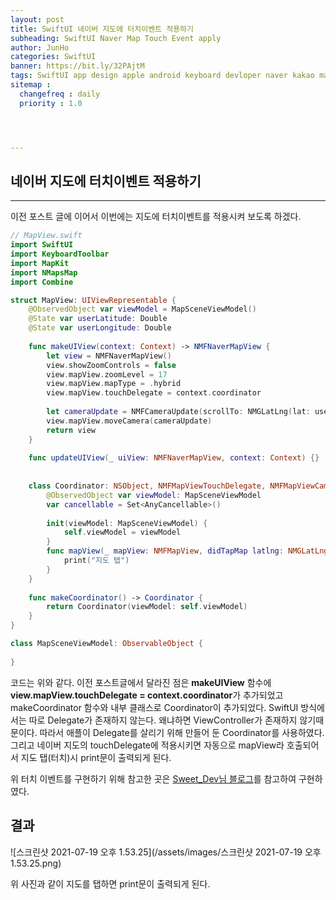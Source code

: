 ```yaml
---
layout: post
title: SwiftUI 네이버 지도에 터치이벤트 적용하기
subheading: SwiftUI Naver Map Touch Event apply
author: JunHo
categories: SwiftUI
banner: https://bit.ly/32PAjtM
tags: SwiftUI app design apple android keyboard devloper naver kakao map API Touch Event apply
sitemap :
  changefreq : daily
  priority : 1.0




---
```






## 네이버 지도에 터치이벤트 적용하기

---

이전 포스트 글에 이어서 이번에는 지도에 터치이벤트를 적용시켜 보도록 하겠다.



```swift
// MapView.swift
import SwiftUI
import KeyboardToolbar
import MapKit
import NMapsMap
import Combine

struct MapView: UIViewRepresentable {
    @ObservedObject var viewModel = MapSceneViewModel()
    @State var userLatitude: Double
    @State var userLongitude: Double
    
    func makeUIView(context: Context) -> NMFNaverMapView {
        let view = NMFNaverMapView()
        view.showZoomControls = false
        view.mapView.zoomLevel = 17
        view.mapView.mapType = .hybrid
        view.mapView.touchDelegate = context.coordinator
        
        let cameraUpdate = NMFCameraUpdate(scrollTo: NMGLatLng(lat: userLatitude, lng: userLongitude))
        view.mapView.moveCamera(cameraUpdate)
        return view
    }
    
    func updateUIView(_ uiView: NMFNaverMapView, context: Context) {}
    
    
    class Coordinator: NSObject, NMFMapViewTouchDelegate, NMFMapViewCameraDelegate, NMFMapViewOptionDelegate {
        @ObservedObject var viewModel: MapSceneViewModel
        var cancellable = Set<AnyCancellable>()
        
        init(viewModel: MapSceneViewModel) {
            self.viewModel = viewModel
        }
        func mapView(_ mapView: NMFMapView, didTapMap latlng: NMGLatLng, point: CGPoint) {
            print("지도 탭")
        }
    }
    
    func makeCoordinator() -> Coordinator {
        return Coordinator(viewModel: self.viewModel)
    }
}

class MapSceneViewModel: ObservableObject {
    
}

```

코드는 위와 같다. 이전 포스트글에서 달라진 점은 **makeUIView** 함수에 **view.mapView.touchDelegate = context.coordinator**가 추가되었고 makeCoordinator 함수와 내부 클래스로 Coordinator이 추가되었다. SwiftUI 방식에서는 따로 Delegate가 존재하지 않는다. 왜냐하면 ViewController가 존재하지 않기때문이다. 따라서 애플이 Delegate를 살리기 위해 만들어 둔 Coordinator를 사용하였다. 그리고 네이버 지도의 touchDelegate에 적용시키면 자동으로 mapView라 호출되어서 지도 탭(터치)시 print문이 출력되게 된다.

위 터치 이벤트를 구현하기 위해 참고한 곳은 [Sweet_Dev님 블로그](https://sweetdev.tistory.com/447)를 참고하여 구현하였다.



## 결과

![스크린샷 2021-07-19 오후 1.53.25](/assets/images/스크린샷 2021-07-19 오후 1.53.25.png)

위 사진과 같이 지도를 탭하면 print문이 출력되게 된다.

